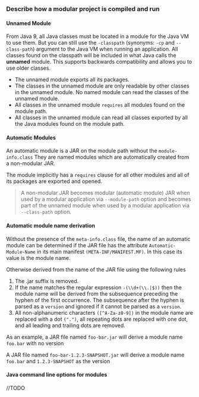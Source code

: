 ### Describe how a modular project is compiled and run

#### Unnamed Module
From Java 9, all Java classes must be located in a module for the Java VM to use them. 
But you can still use the `-classpath` (synonyms: `-cp` and `--class-path`) argument to the Java VM when running an application. 
All classes found on the classpath will be included in what Java calls the __unnamed__ module. This supports backwards
 compatibility and allows you to use older classes. 
 
- The unnamed module exports all its packages. 
- The classes in the unnamed module are only readable by other classes in the unnamed module. No named module can read
 the classes of the unnamed module.
- All classes in the unnamed module `requires` all modules found on the module path. 
- All classes in the unnamed module can read all classes exported by all the Java modules found on the module path.

#### Automatic Modules
An automatic module is a JAR on the module path without the `module-info.class` 
They are named modules which are automatically created from a non-modular JAR.

The module implicitly has a `requires` clause for all other modules and all of its packages are exported and opened.

> A non-modular JAR becomes modular (automatic module) JAR when used by a modular application via `--module-path`
> option and becomes part of the unnamed module when used by a modular application via `--class-path` option.


#### Automatic module name derivation
Without the presence of the `meta-info.class` file, the name of an automatic module can be determined if the JAR file 
has the attribute `Automatic-Module-Name` in its main manifest `(META-INF/MANIFEST.MF)`. 
In this case its value is the module name. 

Otherwise derived from the name of the JAR file using the following rules
 1. The .jar suffix is removed.
 2. If the name matches the regular expression `-(\\d+(\\.|$))` then the module name will be derived from the subsequence
  preceding the hyphen of the first occurrence. 
  The subsequence after the hyphen is parsed as a `version` and ignored if it cannot be parsed as a `version`.
 3. All non-alphanumeric characters `([^A-Za-z0-9])` in the module name are replaced with a dot `(".")`, all repeating dots
  are replaced with one dot, and all leading and trailing dots are removed.
  
As an example, a JAR file named `foo-bar.jar` will derive a module name `foo.bar` with no version

A JAR file named `foo-bar-1.2.3-SNAPSHOT.jar` will derive a module name `foo.bar` and `1.2.3-SNAPSHOT` as the version

#### Java command line options for modules

//TODO 